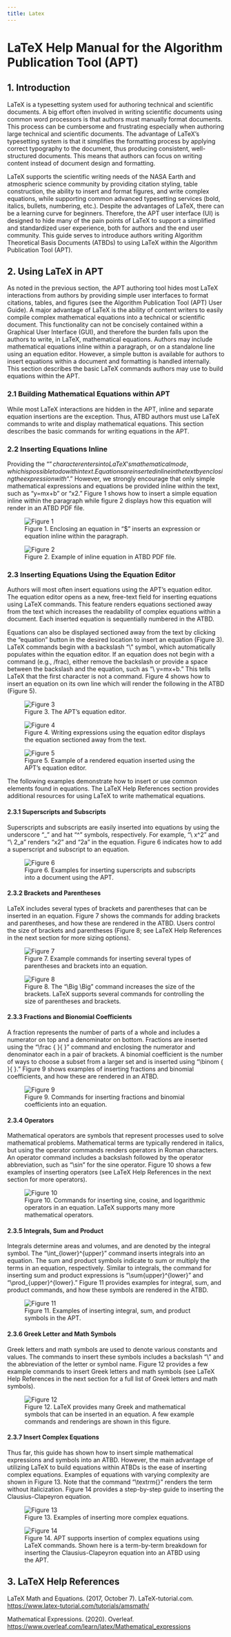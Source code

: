 ```yaml
---
title: Latex
---
```

# LaTeX Help Manual for the Algorithm Publication Tool (APT)

## 1. Introduction
LaTeX is a typesetting system used for authoring technical and scientific documents. A big effort often involved in writing scientific documents using common word processors is that authors must manually format documents. This process can be cumbersome and frustrating especially when authoring large technical and scientific documents. The advantage of LaTeX’s typesetting system is that it simplifies the formatting process by applying correct typography to the document, thus producing consistent, well-structured documents. This means that authors can focus on writing content instead of document design and formatting. 

LaTeX supports the scientific writing needs of the NASA Earth and atmospheric science community by providing citation styling, table construction, the ability to insert and format figures, and write complex equations, while supporting common advanced typesetting services (bold, italics, bullets, numbering, etc.). Despite the advantages of LaTeX, there can be a learning curve for beginners. Therefore, the APT user interface (UI) is designed to hide many of the pain points of LaTeX to support a simplified and standardized user experience, both for authors and the end user community. This guide serves to introduce authors writing Algorithm Theoretical Basis Documents (ATBDs) to using LaTeX within the Algorithm Publication Tool (APT). 

## 2. Using LaTeX in APT
As noted in the previous section, the APT authoring tool hides most LaTeX interactions from authors by providing simple user interfaces to format citations, tables, and figures (see the Algorithm Publication Tool (APT) User Guide). A major advantage of LaTeX is the ability of content writers to easily compile complex mathematical equations into a technical or scientific document. This functionality can not be concisely contained within a Graphical User Interface (GUI), and therefore the burden falls upon the authors to write, in LaTeX, mathematical equations. Authors may include mathematical equations inline within a paragraph, or on a standalone line using an equation editor. However, a simple button is available for authors to insert equations within a document and formatting is handled internally. This section describes the basic LaTeX commands authors may use to build equations within the APT. 

### 2.1 Building Mathematical Equations within APT
While most LaTeX interactions are hidden in the APT, inline and separate equation insertions are the exception. Thus, ATBD authors must use LaTeX commands to write and display mathematical equations. This section describes the basic commands for writing equations in the APT.

### 2.2 Inserting Equations Inline
Providing the “$” character enters into LaTeX’s mathematical mode, which is possible to do within text. Equations are inserted inline in the text by enclosing the expression with “$.” However, we strongly encourage that only simple mathematical expressions and equations be provided inline within the text, such as “y=mx+b” or “x2.” Figure 1 shows how to insert a simple equation inline within the paragraph while figure 2 displays how this equation will render in an ATBD PDF file. 

<figure>
  <img src='https://raw.githubusercontent.com/bwbaker1/APT_Images/master/Latex_Fig1_inlineEquation.png' alt='Figure 1' />
  <figcaption>
    Figure 1. Enclosing an equation in “$” inserts an expression or equation inline within the paragraph.
  </figcaption>
</figure>

<figure>
  <img src='https://raw.githubusercontent.com/bwbaker1/APT_Images/master/Latex_Fig2_InlineExample.png' alt='Figure 2' />
  <figcaption>
    Figure 2. Example of inline equation in ATBD PDF file. 
  </figcaption>
</figure>

### 2.3 Inserting Equations Using the Equation Editor
Authors will most often insert equations using the APT’s equation editor. The equation editor opens as a new, free-text field for inserting equations using LaTeX commands. This feature renders equations sectioned away from the text which increases the readability of complex equations within a document. Each inserted equation is sequentially numbered in the ATBD.

Equations can also be displayed sectioned away from the text by clicking the “equation” button in the desired location to insert an equation (Figure 3). LaTeX commands begin with a backslash “\” symbol, which automatically populates within the equation editor. If an equation does not begin with a command (e.g., /frac), either remove the backslash or provide a space between the backslash and the equation, such as “\ y=mx+b.” This tells LaTeX that the first character is not a command. Figure 4 shows how to insert an equation on its own line which will render the following in the ATBD (Figure 5).

<figure>
  <img src='https://raw.githubusercontent.com/bwbaker1/APT_Images/master/Latex_Fig3_EquationEditor.png
' alt='Figure 3' />
  <figcaption>
    Figure 3. The APT’s equation editor.
  </figcaption>
</figure>

<figure>
  <img src='https://raw.githubusercontent.com/bwbaker1/APT_Images/master/Latex_Fig4_Equation.png' alt='Figure 4' />
  <figcaption>
    Figure 4. Writing expressions using the equation editor displays the equation sectioned away from the text.
  </figcaption>
</figure>

<figure>
  <img src='https://raw.githubusercontent.com/bwbaker1/APT_Images/master/Latex_Fig5_EquationEditorPDF.png' alt='Figure 5' />
  <figcaption>
    Figure 5. Example of a rendered equation inserted using the APT’s equation editor.
  </figcaption>
</figure>

The following examples demonstrate how to insert or use common elements found in equations. The LaTeX Help References section provides additional resources for using LaTeX to write mathematical equations.

#### 2.3.1 Superscripts and Subscripts
Superscripts and subscripts are easily inserted into equations by using the underscore “_” and hat “^” symbols, respectively. For example, “\ x^2” and “\ 2_a” renders “x2” and “2a” in the equation. Figure 6 indicates how to add a superscript and subscript to an equation.

<figure>
  <img src='https://raw.githubusercontent.com/bwbaker1/APT_Images/master/Latex_Fig6_superscriptsSubscripts.png' alt='Figure 6' />
  <figcaption>
    Figure 6. Examples for inserting superscripts and subscripts into a document using the APT.
  </figcaption>
</figure>

#### 2.3.2 Brackets and Parentheses
LaTeX includes several types of brackets and parentheses that can be inserted in an equation. Figure 7 shows the commands for adding brackets and parentheses, and how these are rendered in the ATBD. Users control the size of brackets and parentheses (Figure 8; see LaTeX Help References in the next section for more sizing options). 

<figure>
  <img src='https://raw.githubusercontent.com/bwbaker1/APT_Images/master/Latex_Fig7_bracketsParenthesis.png' alt='Figure 7' />
  <figcaption>
    Figure 7. Example commands for inserting several types of parentheses and brackets into an equation.
  </figcaption>
</figure>

<figure>
  <img src='https://raw.githubusercontent.com/bwbaker1/APT_Images/master/Latex_Fig8_bracketsBig.png' alt='Figure 8' />
  <figcaption>
    Figure 8. The “\Big \Big” command increases the size of the brackets. LaTeX supports several commands for controlling the size of parentheses and brackets.
  </figcaption>
</figure>

#### 2.3.3 Fractions and Bionomial Coefficients
A fraction represents the number of parts of a whole and includes a numerator on top and a denominator on bottom. Fractions are inserted using the “\frac { }{ }” command and enclosing the numerator and denominator each in a pair of brackets. A binomial coefficient is the number of ways to choose a subset from a larger set and is inserted using “\binom { }{ }.” Figure 9 shows examples of inserting fractions and binomial coefficients, and how these are rendered in an ATBD. 

<figure>
  <img src='https://raw.githubusercontent.com/bwbaker1/APT_Images/master/Latex_Fig9_fractionsBinomials.png
' alt='Figure 9' />
  <figcaption>
    Figure 9. Commands for inserting fractions and binomial coefficients into an equation.
  </figcaption>
</figure>

#### 2.3.4 Operators
Mathematical operators are symbols that represent processes used to solve mathematical problems. Mathematical terms are typically rendered in italics, but using the operator commands renders operators in Roman characters. An operator command includes a backslash followed by the operator abbreviation, such as “\sin” for the sine operator. Figure 10 shows a few examples of inserting operators (see LaTeX Help References in the next section for more operators).

<figure>
  <img src='https://raw.githubusercontent.com/bwbaker1/APT_Images/master/Latex_Fig10_Operators.png' alt='Figure 10' />
  <figcaption>
    Figure 10. Commands for inserting sine, cosine, and logarithmic operators in an equation. LaTeX supports many more mathematical operators.
  </figcaption>
</figure>

#### 2.3.5 Integrals, Sum and Product
Integrals determine areas and volumes, and are denoted by the integral symbol. The “\int_{lower}^{upper}” command inserts integrals into an equation. The sum and product symbols indicate to sum or multiply the terms in an equation, respectively. Similar to integrals, the command for inserting sum and product expressions is “\sum{upper}^{lower}” and “\prod_{upper}^{lower}.” Figure 11 provides examples for integral, sum, and product commands, and how these symbols are rendered in the ATBD.

<figure>
  <img src='https://raw.githubusercontent.com/bwbaker1/APT_Images/master/Latex_Fig11_Integrals_sums.png
' alt='Figure 11' />
  <figcaption>
    Figure 11. Examples of inserting integral, sum, and product symbols in the APT.
  </figcaption>
</figure>

#### 2.3.6 Greek Letter and Math Symbols
Greek letters and math symbols are used to denote various constants and values. The commands to insert these symbols includes a backslash “\” and the abbreviation of the letter or symbol name. Figure 12 provides a few example commands to insert Greek letters and math symbols (see LaTeX Help References in the next section for a full list of Greek letters and math symbols).

<figure>
  <img src='https://raw.githubusercontent.com/bwbaker1/APT_Images/master/Latex_Fig12_GreekMathSymbols.png' alt='Figure 12' />
  <figcaption>
    Figure 12. LaTeX provides many Greek and mathematical symbols that can be inserted in an equation. A few example commands and renderings are shown in this figure.
  </figcaption>
</figure>

#### 2.3.7 Insert Complex Equations
Thus far, this guide has shown how to insert simple mathematical expressions and symbols into an ATBD. However, the main advantage of utilizing LaTeX to build equations within ATBDs is the ease of inserting complex equations. Examples of equations with varying complexity are shown in Figure 13. Note that the command “\textrm{}” renders the term without italicization. Figure 14 provides a step-by-step guide to inserting the Clausius-Clapeyron equation. 

<figure>
  <img src='https://raw.githubusercontent.com/bwbaker1/APT_Images/master/Latex_Fig13_ComplexEquations.png' alt='Figure 13' />
  <figcaption>
    Figure 13. Examples of inserting more complex equations.
  </figcaption>
</figure>

<figure>
  <img src='https://raw.githubusercontent.com/bwbaker1/APT_Images/master/Latex_Fig14_ClausisuClapeyron.png' alt='Figure 14' />
  <figcaption>
    Figure 14. APT supports insertion of complex equations using LaTeX commands. Shown here is a term-by-term breakdown for inserting the Clausius-Clapeyron equation into an ATBD using the APT.
  </figcaption>
</figure>

## 3. LaTeX Help References
LaTeX Math and Equations. (2017, October 7). LaTeX-tutorial.com. https://www.latex-tutorial.com/tutorials/amsmath/

Mathematical Expressions. (2020). Overleaf. https://www.overleaf.com/learn/latex/Mathematical_expressions 
